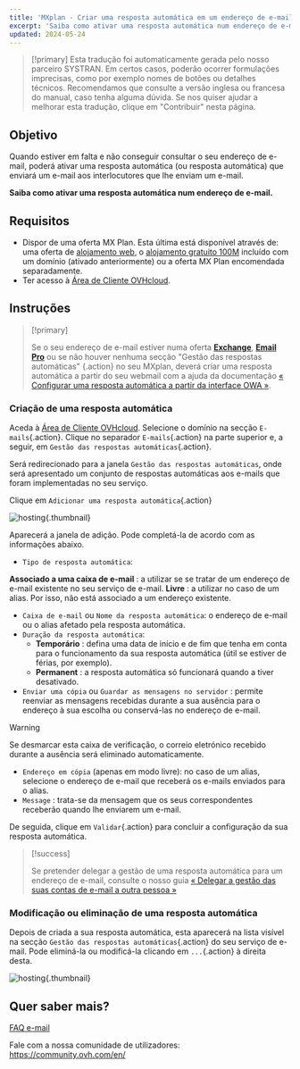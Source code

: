 ```yaml
--- 
title: 'MXplan - Criar uma resposta automática em um endereço de e-mail'
excerpt: 'Saiba como ativar uma resposta automática num endereço de e-mail'
updated: 2024-05-24
--- 
```


> [!primary]
> Esta tradução foi automaticamente gerada pelo nosso parceiro SYSTRAN. Em certos casos, poderão ocorrer formulações imprecisas, como por exemplo nomes de botões ou detalhes técnicos. Recomendamos que consulte a versão inglesa ou francesa do manual, caso tenha alguma dúvida. Se nos quiser ajudar a melhorar esta tradução, clique em "Contribuir" nesta página.
>

## Objetivo

Quando estiver em falta e não conseguir consultar o seu endereço de e-mail, poderá ativar uma resposta automática (ou resposta automática) que enviará um e-mail aos interlocutores que lhe enviam um e-mail.

**Saiba como ativar uma resposta automática num endereço de e-mail.**

## Requisitos

- Dispor de uma oferta MX Plan. Esta última está disponível através de: uma oferta de [alojamento web](/links/web/hosting), o [alojamento gratuito 100M](/links/web/domains-free-hosting) incluído com um domínio (ativado anteriormente) ou a oferta MX Plan encomendada separadamente.
- Ter acesso à [Área de Cliente OVHcloud](/links/manager).

## Instruções

> [!primary]
>
> Se o seu endereço de e-mail estiver numa oferta [**Exchange**](/links/web/emails-hosted-exchange), [**Email Pro**](/links/web/email-pro) ou se não houver nenhuma secção "Gestão das respostas automáticas" {.action} no seu MXplan, deverá criar uma resposta automática a partir do seu webmail com a ajuda da documentação [« Configurar uma resposta automática a partir da interface OWA »](/pages/web_cloud/email_and_collaborative_solutions/using_the_outlook_web_app_webmail/owa_automatic_replies).

### Criação de uma resposta automática

Aceda à [Área de Cliente OVHcloud](/links/manager). Selecione o domínio na secção `E-mails`{.action}. Clique no separador `E-mails`{.action} na parte superior e, a seguir, em `Gestão das respostas automáticas`{.action}.

Será redirecionado para a janela `Gestão das respostas automáticas`, onde será apresentado um conjunto de respostas automáticas aos e-mails que foram implementadas no seu serviço.

Clique em `Adicionar uma resposta automática`{.action}

![hosting](images/email_responder01.png){.thumbnail}

Aparecerá a janela de adição. Pode completá-la de acordo com as informações abaixo.

- `Tipo de resposta automática`:

**Associado a uma caixa de e-mail** : a utilizar se se tratar de um endereço de e-mail existente no seu serviço de e-mail.
**Livre** : a utilizar no caso de um alias. Por isso, não está associado a um endereço existente.

- `Caixa de e-mail` ou `Nome da resposta automática`: o endereço de e-mail ou o alias afetado pela resposta automática.
- `Duração da resposta automática`:
    - **Temporário** : defina uma data de início e de fim que tenha em conta para o funcionamento da sua resposta automática (útil se estiver de férias, por exemplo).
    - **Permanent** : a resposta automática só funcionará quando a tiver desativado.
- `Enviar uma cópia` ou `Guardar as mensagens no servidor` : permite reenviar as mensagens recebidas durante a sua ausência para o endereço à sua escolha ou conservá-las no endereço de e-mail.

> [!warning]
>
> Se desmarcar esta caixa de verificação, o correio eletrónico recebido durante a ausência será eliminado automaticamente.

- `Endereço em cópia` (apenas em modo livre): no caso de um alias, selecione o endereço de e-mail que receberá os e-mails enviados para o alias.
- `Message` : trata-se da mensagem que os seus correspondentes receberão quando lhe enviarem um e-mail.

De seguida, clique em `Validar`{.action} para concluir a configuração da sua resposta automática.

> [!success]
>
> Se pretender delegar a gestão de uma resposta automática para um endereço de e-mail, consulte o nosso guia [« Delegar a gestão das suas contas de e-mail a outra pessoa »](/pages/web_cloud/email_and_collaborative_solutions/mx_plan/feature_delegation)

### Modificação ou eliminação de uma resposta automática

Depois de criada a sua resposta automática, esta aparecerá na lista visível na secção `Gestão das respostas automáticas`{.action} do seu serviço de e-mail. Pode eliminá-la ou modificá-la clicando em `...`{.action} à direita desta.

![hosting](images/email_responder02.png){.thumbnail}

## Quer saber mais? <a name="go-further"></a>

[FAQ e-mail](/pages/web_cloud/email_and_collaborative_solutions/mx_plan/faq-emails)

Fale com a nossa comunidade de utilizadores: <https://community.ovh.com/en/>
